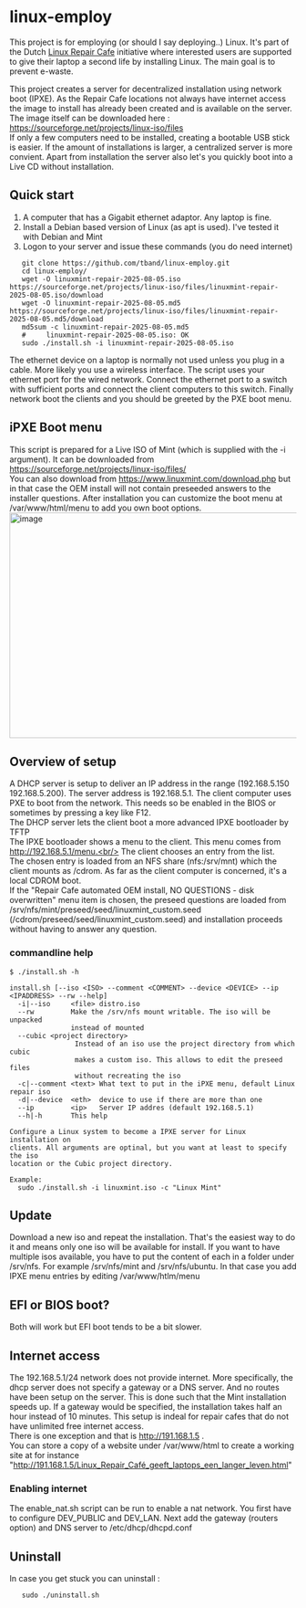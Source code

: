 # linux-employ
This project is for employing (or should I say deploying..) Linux. It's part of the Dutch [Linux Repair Cafe](https://www.repaircafe.org/linux-repair-cafe/) initiative where interested users are supported to give their laptop a second life by installing Linux. The main goal is to prevent e-waste.

This project creates a server for decentralized installation using network boot (IPXE). As the Repair Cafe locations not always have internet access the image to install has already been created and is available on the server. The image itself can be downloaded here : https://sourceforge.net/projects/linux-iso/files<br/>
If only a few computers need to be installed, creating a bootable USB stick is easier. If the amount of installations is larger, a centralized server is more convient.
Apart from installation the server also let's you quickly boot into a Live CD without installation.

## Quick start
1. A computer that has a Gigabit ethernet adaptor. Any laptop is fine.
2. Install a Debian based version of Linux (as apt is used). I've tested it with Debian and Mint
3. Logon to your server and issue these commands (you do need internet)
```
   git clone https://github.com/tband/linux-employ.git 
   cd linux-employ/
   wget -O linuxmint-repair-2025-08-05.iso https://sourceforge.net/projects/linux-iso/files/linuxmint-repair-2025-08-05.iso/download
   wget -O linuxmint-repair-2025-08-05.md5 https://sourceforge.net/projects/linux-iso/files/linuxmint-repair-2025-08-05.md5/download
   md5sum -c linuxmint-repair-2025-08-05.md5
   #     linuxmint-repair-2025-08-05.iso: OK
   sudo ./install.sh -i linuxmint-repair-2025-08-05.iso
```

The ethernet device on a laptop is normally not used unless you plug in a cable. More likely you use a wireless interface. The script uses your ethernet port for the wired network. Connect the ethernet port to a switch with sufficient ports and connect the client computers to this switch. Finally network boot the clients and you should be greeted by the PXE boot menu.
## iPXE Boot menu
This script is prepared for a Live ISO of Mint (which is supplied with the -i argument). It can be downloaded from https://sourceforge.net/projects/linux-iso/files/ <br/>
You can also download from https://www.linuxmint.com/download.php but in that case the OEM install will not contain preseeded answers to the installer questions.
After installation you can customize the boot menu at /var/www/html/menu to add you own boot options.
<img width="716" height="395" alt="image" src="https://github.com/user-attachments/assets/a6e7441b-237c-4adb-91e2-2eb7c7fe14ca" />

## Overview of setup
A DHCP server is setup to deliver an IP address in the range (192.168.5.150 192.168.5.200). The server address is 192.168.5.1. The client computer uses PXE to boot from the network. This needs so be enabled in the BIOS or sometimes by pressing a key like F12.<br/>
The DHCP server lets the client boot a more advanced IPXE bootloader by TFTP<br/>
The IPXE bootloader shows a menu to the client. This menu comes from http://192.168.5.1/menu.<br/>
The client chooses an entry from the list.<br/>
The chosen entry is loaded from an NFS share (nfs:/srv/mnt) which the client mounts as /cdrom. As far as the client computer is concerned, it's a local CDROM boot.<br/>
If the "Repair Cafe automated OEM install, NO QUESTIONS - disk overwritten" menu item is chosen, the preseed questions are loaded from /srv/nfs/mint/preseed/seed/linuxmint_custom.seed (/cdrom/preseed/seed/linuxmint_custom.seed) and installation proceeds without having to answer any question.
### commandline help
```
$ ./install.sh -h

install.sh [--iso <ISO> --comment <COMMENT> --device <DEVICE> --ip <IPADDRESS> --rw --help]
  -i|--iso     <file> distro.iso
  --rw         Make the /srv/nfs mount writable. The iso will be unpacked
               instead of mounted
  --cubic <project directory>
                Instead of an iso use the project directory from which cubic
                makes a custom iso. This allows to edit the preseed files
                without recreating the iso
  -c|--comment <text> What text to put in the iPXE menu, default Linux repair iso
  -d|--device  <eth>  device to use if there are more than one
  --ip         <ip>   Server IP addres (default 192.168.5.1)
  --h|-h       This help

Configure a Linux system to become a IPXE server for Linux installation on
clients. All arguments are optinal, but you want at least to specify the iso
location or the Cubic project directory.
  
Example:
  sudo ./install.sh -i linuxmint.iso -c "Linux Mint"

```

## Update
Download a new iso and repeat the installation. That's the easiest way to do it and means only one iso will be available for install.
If you want to have multiple isos available, you have to put the content of each in a folder under /srv/nfs. For example /srv/nfs/mint and /srv/nfs/ubuntu. In that case you add IPXE menu entries by editing /var/www/htlm/menu
## EFI or BIOS boot?
Both will work but EFI boot tends to be a bit slower.
## Internet access
The 192.168.5.1/24 network does not provide internet. More specifically, the dhcp server does not specify a gateway or a DNS server. And no routes have been setup on the server.
This is done such that the Mint installation speeds up. If a gateway would be specified, the installation takes half an hour instead of 10 minutes. This setup is indeal for repair cafes that do not have unlimited free internet access.<br/>
There is one exception and that is http://191.168.1.5 .<br/>
You can store a copy of a website under /var/www/html to create a working site at 
for instance "http://191.168.1.5/Linux_Repair_Café_geeft_laptops_een_langer_leven.html"
### Enabling internet
The enable_nat.sh script can be run to enable a nat network. You first have to configure DEV_PUBLIC and DEV_LAN. Next add the gateway (routers option) and DNS server to /etc/dhcp/dhcpd.conf
## Uninstall
In case you get stuck you can uninstall :
```
   sudo ./uninstall.sh
```
